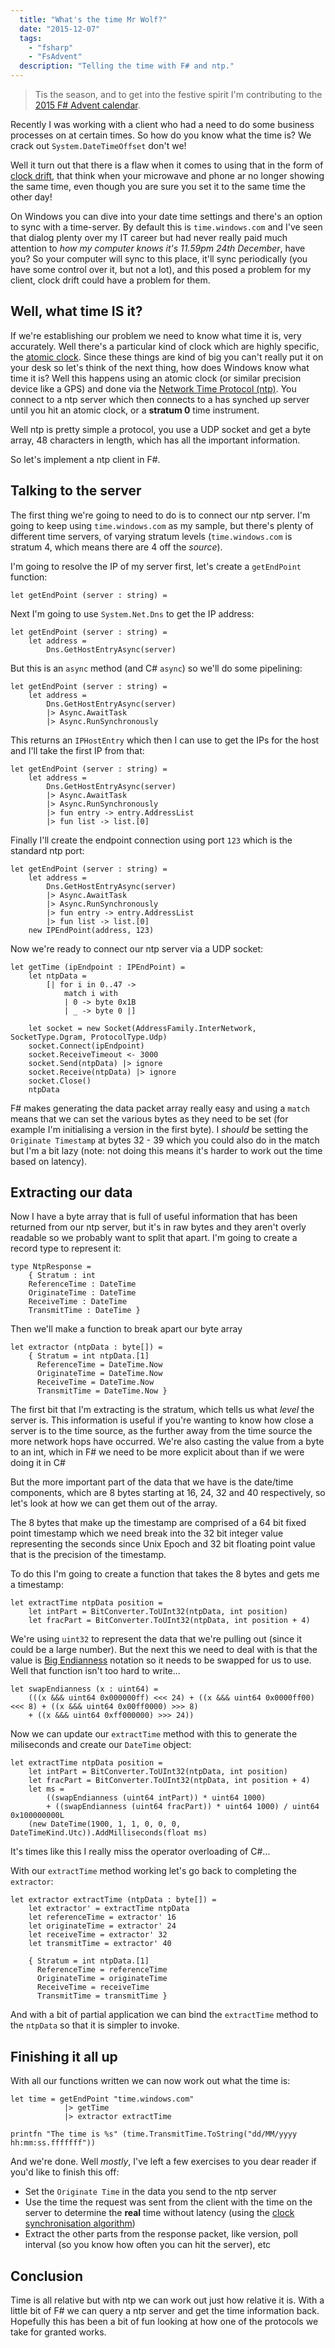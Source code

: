 ```yaml
---
  title: "What's the time Mr Wolf?"
  date: "2015-12-07"
  tags: 
    - "fsharp"
    - "FsAdvent"
  description: "Telling the time with F# and ntp."
---
```


> Tis the season, and to get into the festive spirit I'm contributing to the [2015 F# Advent calendar](https://sergeytihon.wordpress.com/2015/10/25/f-advent-calendar-in-english-2015/).

Recently I was working with a client who had a need to do some business processes on at certain times. So how do you know what the time is? We crack out `System.DateTimeOffset` don't we!

Well it turn out that there is a flaw when it comes to using that in the form of [clock drift](https://en.wikipedia.org/wiki/Clock_drift), that think when your microwave and phone ar no longer showing the same time, even though you are sure you set it to the same time the other day!

On Windows you can dive into your date time settings and there's an option to sync with a time-server. By default this is `time.windows.com` and I've seen that dialog plenty over my IT career but had never really paid much attention to _how my computer knows it's 11.59pm 24th December_, have you? So your computer will sync to this place, it'll sync periodically (you have some control over it, but not a lot), and this posed a problem for my client, clock drift could have a problem for them.

## Well, what time IS it?

If we're establishing our problem we need to know what time it is, very accurately. Well there's a particular kind of clock which are highly specific, the [atomic clock](https://en.wikipedia.org/wiki/Atomic_clock). Since these things are kind of big you can't really put it on your desk so let's think of the next thing, how does Windows know what time it is? Well this happens using an atomic clock (or similar precision device like a GPS) and done via the [Network Time Protocol (ntp)](https://en.wikipedia.org/wiki/Network_Time_Protocol). You connect to a ntp server which then connects to a has synched up server until you hit an atomic clock, or a **stratum 0** time instrument.

Well ntp is pretty simple a protocol, you use a UDP socket and get a byte array, 48 characters in length, which has all the important information.

So let's implement a ntp client in F#.

## Talking to the server

The first thing we're going to need to do is to connect our ntp server. I'm going to keep using `time.windows.com` as my sample, but there's plenty of different time servers, of varying stratum levels (`time.windows.com` is stratum 4, which means there are 4 off the _source_).

I'm going to resolve the IP of my server first, let's create a `getEndPoint` function:

    let getEndPoint (server : string) =

Next I'm going to use `System.Net.Dns` to get the IP address:

    let getEndPoint (server : string) =
        let address =
            Dns.GetHostEntryAsync(server)

But this is an `async` method (and C# `async`) so we'll do some pipelining:

    let getEndPoint (server : string) =
        let address =
            Dns.GetHostEntryAsync(server)
            |> Async.AwaitTask
            |> Async.RunSynchronously

This returns an `IPHostEntry` which then I can use to get the IPs for the host and I'll take the first IP from that:

    let getEndPoint (server : string) =
        let address =
            Dns.GetHostEntryAsync(server)
            |> Async.AwaitTask
            |> Async.RunSynchronously
            |> fun entry -> entry.AddressList
            |> fun list -> list.[0]

Finally I'll create the endpoint connection using port `123` which is the standard ntp port:

    let getEndPoint (server : string) =
        let address =
            Dns.GetHostEntryAsync(server)
            |> Async.AwaitTask
            |> Async.RunSynchronously
            |> fun entry -> entry.AddressList
            |> fun list -> list.[0]
        new IPEndPoint(address, 123)

Now we're ready to connect our ntp server via a UDP socket:

    let getTime (ipEndpoint : IPEndPoint) =
        let ntpData =
            [| for i in 0..47 ->
                match i with
                | 0 -> byte 0x1B
                | _ -> byte 0 |]

        let socket = new Socket(AddressFamily.InterNetwork, SocketType.Dgram, ProtocolType.Udp)
        socket.Connect(ipEndpoint)
        socket.ReceiveTimeout <- 3000
        socket.Send(ntpData) |> ignore
        socket.Receive(ntpData) |> ignore
        socket.Close()
        ntpData

F# makes generating the data packet array really easy and using a `match` means that we can set the various bytes as they need to be set (for example I'm initialising a version in the first byte). I _should_ be setting the `Originate Timestamp` at bytes 32 - 39 which you could also do in the match but I'm a bit lazy (note: not doing this means it's harder to work out the time based on latency).

## Extracting our data

Now I have a byte array that is full of useful information that has been returned from our ntp server, but it's in raw bytes and they aren't overly readable so we probably want to split that apart. I'm going to create a record type to represent it:

    type NtpResponse =
        { Stratum : int
        ReferenceTime : DateTime
        OriginateTime : DateTime
        ReceiveTime : DateTime
        TransmitTime : DateTime }

Then we'll make a function to break apart our byte array

    let extractor (ntpData : byte[]) =
        { Stratum = int ntpData.[1]
          ReferenceTime = DateTime.Now
          OriginateTime = DateTime.Now
          ReceiveTime = DateTime.Now
          TransmitTime = DateTime.Now }

The first bit that I'm extracting is the stratum, which tells us what _level_ the server is. This information is useful if you're wanting to know how close a server is to the time source, as the further away from the time source the more network hops have occurred. We're also casting the value from a byte to an int, which in F# we need to be more explicit about than if we were doing it in C#

But the more important part of the data that we have is the date/time components, which are 8 bytes starting at 16, 24, 32 and 40 respectively, so let's look at how we can get them out of the array.

The 8 bytes that make up the timestamp are comprised of a 64 bit fixed point timestamp which we need break into the 32 bit integer value representing the seconds since Unix Epoch and 32 bit floating point value that is the precision of the timestamp.

To do this I'm going to create a function that takes the 8 bytes and gets me a timestamp:

    let extractTime ntpData position =
        let intPart = BitConverter.ToUInt32(ntpData, int position)
        let fracPart = BitConverter.ToUInt32(ntpData, int position + 4)

We're using `uint32` to represent the data that we're pulling out (since it could be a large number). But the next this we need to deal with is that the value is [Big Endianness](https://en.wikipedia.org/wiki/Endianness) notation so it needs to be swapped for us to use. Well that function isn't too hard to write...

    let swapEndianness (x : uint64) =
        (((x &&& uint64 0x000000ff) <<< 24) + ((x &&& uint64 0x0000ff00) <<< 8) + ((x &&& uint64 0x00ff0000) >>> 8)
        + ((x &&& uint64 0xff000000) >>> 24))

Now we can update our `extractTime` method with this to generate the miliseconds and create our `DateTime` object:

    let extractTime ntpData position =
        let intPart = BitConverter.ToUInt32(ntpData, int position)
        let fracPart = BitConverter.ToUInt32(ntpData, int position + 4)
        let ms =
            ((swapEndianness (uint64 intPart)) * uint64 1000)
            + ((swapEndianness (uint64 fracPart)) * uint64 1000) / uint64 0x100000000L
        (new DateTime(1900, 1, 1, 0, 0, 0, DateTimeKind.Utc)).AddMilliseconds(float ms)

It's times like this I really miss the operator overloading of C#...

With our `extractTime` method working let's go back to completing the `extractor`:

    let extractor extractTime (ntpData : byte[]) =
        let extractor' = extractTime ntpData
        let referenceTime = extractor' 16
        let originateTime = extractor' 24
        let receiveTime = extractor' 32
        let transmitTime = extractor' 40

        { Stratum = int ntpData.[1]
          ReferenceTime = referenceTime
          OriginateTime = originateTime
          ReceiveTime = receiveTime
          TransmitTime = transmitTime }

And with a bit of partial application we can bind the `extractTime` method to the `ntpData` so that it is simpler to invoke.

## Finishing it all up

With all our functions written we can now work out what the time is:

    let time = getEndPoint "time.windows.com"
                |> getTime
                |> extractor extractTime

    printfn "The time is %s" (time.TransmitTime.ToString("dd/MM/yyyy hh:mm:ss.fffffff"))

And we're done. Well _mostly_, I've left a few exercises to you dear reader if you'd like to finish this off:

* Set the `Originate Time` in the data you send to the ntp server
* Use the time the request was sent from the client with the time on the server to determine the **real** time without latency (using the [clock synchronisation algorithm](https://en.wikipedia.org/wiki/Network_Time_Protocol#Clock_synchronization_algorithm))
* Extract the other parts from the response packet, like version, poll interval (so you know how often you can hit the server), etc

## Conclusion

Time is all relative but with ntp we can work out just how relative it is. With a little bit of F# we can query a ntp server and get the time information back. Hopefully this has been a bit of fun looking at how one of the protocols we take for granted works.

